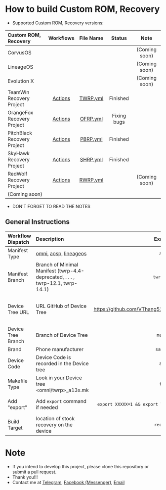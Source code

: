 # How to build Custom ROM, Recovery
- Supported Custom ROM, Recovery versions:

| Custom ROM, Recovery | Workflows | File Name | Status | Note |
| :------------------- | :-------: | :-------: | :----: | :--: |
| CorvusOS |  |  |  | (Coming soon) |
| LineageOS |  |  |  | (Coming soon) |
| Evolution X |  |  |  | (Coming soon) |
| TeamWin Recovery Project | [Actions](https://github.com/VThang51/Recovery-Builder-Workflows/actions/workflows/TWRP.yml) | [TWRP.yml](.github/workflows/TWRP.yml) | Finished  |  |
| OrangeFox Recovery Project | [Actions](https://github.com/VThang51/Recovery-Builder-Workflows/actions/workflows/OFRP.yml) | [OFRP.yml](.github/workflows/OFRP.yml) | Fixing bugs |  |
| PitchBlack Recovery Project | [Actions](https://github.com/VThang51/Recovery-Builder-Workflows/actions/workflows/PBRP.yml) | [PBRP.yml](.github/workflows/PBRP.yml) | Finished |  |
| SkyHawk Recovery Project | [Actions](https://github.com/VThang51/Recovery-Builder-Workflows/actions/workflows/SHRP.yml) | [SHRP.yml](.github/workflows/SHRP.yml) | Finished |  |
| RedWolf Recovery Project | [Actions](https://github.com/VThang51/Recovery-Builder-Workflows/actions/workflows/RWRP.yml) | [RWRP.yml](.github/workflows/RWRP.yml) |  | (Coming soon) |
| (Coming soon) |  |  |  |  |

- DON'T FORGET TO READ THE NOTES
## General Instructions

| Workflow Dispatch | Description | Example | Note |
| :---------------- | :---------- | :-----: | :--- |
| Manifest Type | [omni](https://github.com/minimal-manifest-twrp/platform_manifest_twrp_omni), [aosp](https://github.com/minimal-manifest-twrp/platform_manifest_twrp_aosp), [lineageos](https://github.com/minimal-manifest-twrp/platform_manifest_twrp_lineageos) | `aosp` |  |
| Manifest Branch | Branch of Minimal Manifest (twrp-4.4-deprecated, . . . , twrp-12.1, twrp-14.1) | `twrp-12.1` |  |
| Device Tree URL | URL GitHub of Device Tree | https://github.com/VThang51/android_device_samsung_a13 | Make sure the Repository is set as `Public` |
| Device Tree Branch | Branch of Device Tree | `master` |  |
| Brand | Phone manufacturer | `samsung` |  |
| Device Code | Device Code is recorded in the Device tree | `a13x` |  |
| Makefile Type | Look in your Device tree <omni/twrp>_a13x.mk | `twrp` |  |
| Add "export" | Add `export` command if needed | `export XXXXX=1 && export YYYYY=true && export ZZZZZ=1` | Don't forget to add `&&` |
| Build Target | location of stock recovery on the device | `recovery` |  |

# Note
- If you intend to develop this project, please clone this repository or submit a pull request.
- Thank you!!! 
- Contact me at [Telegram](https://t.me/VThang51), [Facebook (Messenger)](https://m.me/thang.nguyenviet.05112007), [Email](mailto:vietthang0511.2@gmail.com)
